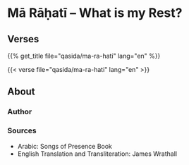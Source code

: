 # Mā Rāḥatī – What is my Rest?

## Verses

{{% get_title  file="qasida/ma-ra-hati" lang="en" %}}

{{< verse file="qasida/ma-ra-hati" lang="en" >}}

## About

### Author

### Sources

- Arabic: Songs of Presence Book
- English Translation and Transliteration: James Wrathall
